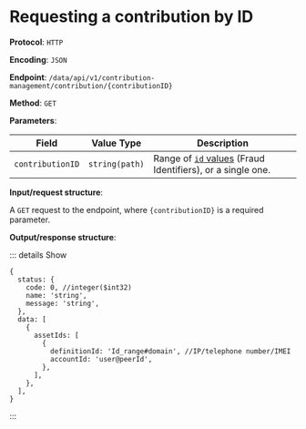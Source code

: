 # Requesting a contribution by ID

**Protocol**: `HTTP`

**Encoding**: `JSON`

**Endpoint**: `/data/api/v1/contribution-management/contribution/{contributionID}`

**Method**: `GET`

**Parameters**:

| Field | Value Type | Description |
| --- | --- | --- |
| `contributionID` | `string(path)` | Range of [`id` values](../../Overview/Fraud_events.md) (Fraud Identifiers), or a single one. |

**Input/request structure**:

A `GET` request to the endpoint, where `{contributionID}` is a required parameter.

**Output/response structure**:

::: details Show

```json5
{
  status: {
    code: 0, //integer($int32)
    name: 'string',
    message: 'string',
  },
  data: [
    {
      assetIds: [
        {
          definitionId: 'Id_range#domain', //IP/telephone number/IMEI
          accountId: 'user@peerId',
        },
      ],
    },
  ],
}
```

:::
